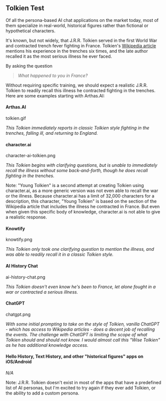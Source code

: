 ## Tolkien Test

Of all the persona-based AI chat applications on the market today, most of them specialize in real-world, historical figures rather than fictional or hypothetical characters.

It's known, but not widely, that J.R.R. Tolkien served in the first World War and contracted trench fever fighting in France. Tolkien's [Wikipedia article](https://en.wikipedia.org/wiki/J._R._R._Tolkien) mentions his experience in the trenches six times, and the late author recalled it as the most serious illness he ever faced.

By asking the question

> _What happened to you in France?_

Without requiring specific training, we should expect a realistic J.R.R. Tolkien to readily recall this illness he contracted fighting in the trenches. Here are some examples starting with Arthas.AI:

#### Arthas.AI

tolkien.gif

_This Tolkien immediately reports in classic Tolkien style fighting in the trenches, falling ill, and returning to England._

#### character.ai

character-ai-tolkien.png

_This Tolkien begins with clarifying questions, but is unable to immediately recall the illness without some back-and-forth, though he does recall fighting in the trenches._

Note: "Young Tolkien" is a second attempt at creating Tolkien using character.ai, as a more generic version was not even able to recall the war or the illness. Because character.ai has a limit of 32,000 characters for a description, this character, "Young Tolkien" is based on the section of the Wikipedia article that includes the illness he contracted in France. But even when given this specific body of knowledge, character.ai is not able to give a realistic response.

#### Knowtify

knowtify.png

_This Tolkien only took one clarifying question to mention the illness, and was able to readily recall it in a classic Tolkien style._

#### AI History Chat

ai-history-chat.png

_This Tolkien doesn't even know he's been to France, let alone fought in a war or contracted a serious illness._

#### ChatGPT

chatgpt.png

_With some initial prompting to take on the style of Tolkien, vanilla ChatGPT - which has access to Wikipedia articles - does a decent job of recalling the events. The challenge with ChatGPT is limiting the scope of what Tolkien should and should not know. I would almost call this "Wise Tolkien" as he has additional knowledge access._

#### Hello History, Text History, and other "historical figures" apps on iOS/Android

_N/A_

Note: J.R.R. Tolkien doesn't exist in most of the apps that have a predefined list of AI personas, but I'm excited to try again if they ever add Tolkien, or the ability to add a custom persona.
